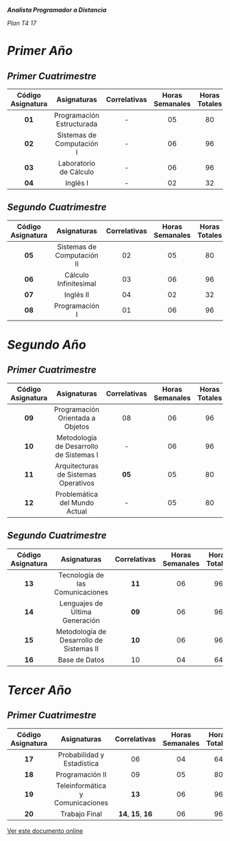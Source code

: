 ﻿***Analista Programador a Distancia***

*Plan T4 17*
# ***Primer Año***

## ***Primer Cuatrimestre***

|**Código Asignatura**|**Asignaturas**|**Correlativas**|**Horas Semanales**|**Horas Totales**|
| :-: | :-: | :-: | :-: | :-: |
|**01**|Programación Estructurada|-|05|80|
|**02**|Sistemas de Computación I|-|06|96|
|**03**|Laboratorio de Cálculo|-|06|96|
|**04**|Inglés I|-|02|32|


## ***Segundo Cuatrimestre***

|**Código Asignatura**|**Asignaturas**|**Correlativas**|**Horas Semanales**|**Horas Totales**|
| :-: | :-: | :-: | :-: | :-: |
|**05**|Sistemas de Computación II|02|05|80|
|**06**|Cálculo Infinitesimal|03|06|96|
|**07**|Inglés II|04|02|32|
|**08**|Programación I|01|06|96|


# ***Segundo Año***
## ***Primer Cuatrimestre***

|**Código Asignatura**|**Asignaturas**|**Correlativas**|**Horas Semanales**|**Horas Totales**|
| :-: | :-: | :-: | :-: | :-: |
|**09**|Programación Orientada a Objetos|08|06|96|
|**10**|Metodología de Desarrollo de Sistemas I|-|06|96|
|**11**|Arquitecturas de Sistemas Operativos|**05**|05|80|
|**12**|Problemática del Mundo Actual|-|05|80|


## ***Segundo Cuatrimestre***

|**Código Asignatura**|**Asignaturas**|**Correlativas**|**Horas Semanales**|**Horas Totales**|
| :-: | :-: | :-: | :-: | :-: |
|**13**|Tecnología de las Comunicaciones|**11**|06|96|
|**14**|Lenguajes de Última Generación|**09**|06|96|
|**15**|Metodología de Desarrollo de Sistemas II|**10**|06|96|
|**16**|Base de Datos|10|04|64|


# ***Tercer Año***
## ***Primer Cuatrimestre***

|**Código Asignatura**|**Asignaturas**|**Correlativas**|**Horas Semanales**|**Horas Totales**|
| :-: | :-: | :-: | :-: | :-: |
|**17**|Probabilidad y Estadística|06|04|64|
|**18**|Programación II|09|05|80|
|**19**|Teleinformática y Comunicaciones|**13**|06|96|
|**20**|Trabajo Final|**14**, **15**, **16**|06|96|

[Ver este documento online](https://uai.edu.ar/ciiti/2019/libro/carreras-analista-plan.asp)
